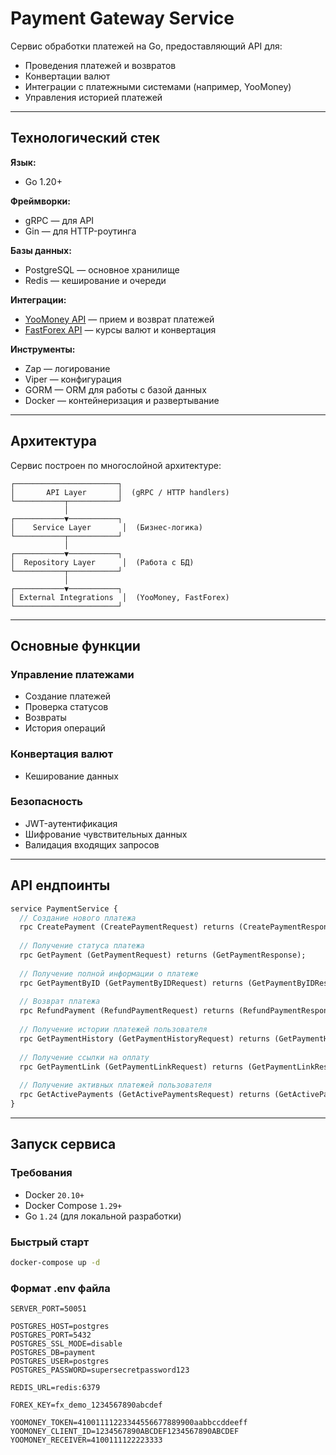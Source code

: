 # Payment Gateway Service

Сервис обработки платежей на Go, предоставляющий API для:

- Проведения платежей и возвратов  
- Конвертации валют  
- Интеграции с платежными системами (например, YooMoney)  
- Управления историей платежей  

---

## Технологический стек

**Язык:**  
- Go 1.20+

**Фреймворки:**  
- gRPC — для API  
- Gin — для HTTP-роутинга  

**Базы данных:**  
- PostgreSQL — основное хранилище  
- Redis — кеширование и очереди  

**Интеграции:**  
- [YooMoney API](https://yoomoney.ru/) — прием и возврат платежей  
- [FastForex API](https://fastforex.io/) — курсы валют и конвертация  

**Инструменты:**  
- Zap — логирование  
- Viper — конфигурация  
- GORM — ORM для работы с базой данных  
- Docker — контейнеризация и развертывание  

---

## Архитектура

Сервис построен по многослойной архитектуре:
```text
┌───────────────────────┐
│       API Layer       │  (gRPC / HTTP handlers)
└───────────┬───────────┘
            │
┌───────────▼───────────┐
│    Service Layer       │  (Бизнес-логика)
└───────────┬───────────┘
            │
┌───────────▼───────────┐
│  Repository Layer      │  (Работа с БД)
└───────────┬───────────┘
            │
┌───────────▼───────────┐
│ External Integrations  │  (YooMoney, FastForex)
└───────────────────────┘
```
---

## Основные функции

### Управление платежами
- Создание платежей  
- Проверка статусов  
- Возвраты  
- История операций  

### Конвертация валют 
- Кеширование данных  

### Безопасность
- JWT-аутентификация  
- Шифрование чувствительных данных  
- Валидация входящих запросов  

---
## API ендпоинты
```proto
service PaymentService {
  // Создание нового платежа
  rpc CreatePayment (CreatePaymentRequest) returns (CreatePaymentResponse);
  
  // Получение статуса платежа
  rpc GetPayment (GetPaymentRequest) returns (GetPaymentResponse);
  
  // Получение полной информации о платеже
  rpc GetPaymentByID (GetPaymentByIDRequest) returns (GetPaymentByIDResponse);
  
  // Возврат платежа
  rpc RefundPayment (RefundPaymentRequest) returns (RefundPaymentResponse);
  
  // Получение истории платежей пользователя
  rpc GetPaymentHistory (GetPaymentHistoryRequest) returns (GetPaymentHistoryResponse);
  
  // Получение ссылки на оплату
  rpc GetPaymentLink (GetPaymentLinkRequest) returns (GetPaymentLinkResponse);
  
  // Получение активных платежей пользователя
  rpc GetActivePayments (GetActivePaymentsRequest) returns (GetActivePaymentsResponse);
}
```
---
## Запуск сервиса

### Требования

- Docker `20.10+`  
- Docker Compose `1.29+`  
- Go `1.24` (для локальной разработки)

### Быстрый старт

```bash
docker-compose up -d
```
### Формат .env файла
```.env
SERVER_PORT=50051

POSTGRES_HOST=postgres
POSTGRES_PORT=5432
POSTGRES_SSL_MODE=disable
POSTGRES_DB=payment
POSTGRES_USER=postgres
POSTGRES_PASSWORD=supersecretpassword123

REDIS_URL=redis:6379

FOREX_KEY=fx_demo_1234567890abcdef

YOOMONEY_TOKEN=41001111223344556677889900aabbccddeeff
YOOMONEY_CLIENT_ID=1234567890ABCDEF1234567890ABCDEF
YOOMONEY_RECEIVER=4100111122223333
```